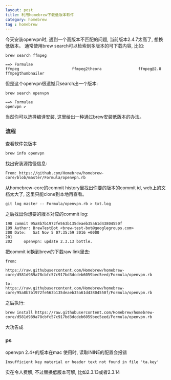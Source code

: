 ```yaml
---
layout: post
title: 利用homebrew下载低版本软件
category: homebrew
tag : homebrew
---
```



今天安装openvpn时, 遇到一个高版本不匹配的问题, 当前版本2.4.7太高了, 想换低版本。 通常使用brew search可以检索到多版本的可下载内容, 比如:

```
brew search ffmpeg 

==> Formulae
ffmpeg                       ffmpeg2theora                ffmpeg@2.8                   ffmpegthumbnailer

```

但是这个openvpn很遗憾只search出一个版本: 

```
brew search openvpn

==> Formulae
openvpn ✔

```

当然你可以选择编译安装, 这里给出一种通过brew安装低版本的办法。 

### 流程 


查看软件包版本 

```
brew info openvpn 

```

找出安装源路径信息: 

```
From: https://github.com/Homebrew/homebrew-core/blob/master/Formula/openvpn.rb
```

从homebrew-core的commit history里找出你要的版本的commit id, web上的文档太大了, 这里只能clone到本地再查看。 

```
git log master -- Formula/openvpn.rb > txt.log 

```

之后找出你想要的版本对应的commit log: 

```
198 commit 95a8b7b1972fe563b135deaeb35a61d43804550f
199 Author: BrewTestBot <brew-test-bot@googlegroups.com>
200 Date:   Sat Nov 5 07:35:59 2016 +0000
201 
202     openvpn: update 2.3.13 bottle.  

```

把commit id换到brew的下载raw link里去: 

```
from:

https://raw.githubusercontent.com/Homebrew/homebrew-core/d581d989a78cbfc57c917bd3dcdeb6059bec5eed/Formula/openvpn.rb

to: 
https://raw.githubusercontent.com/Homebrew/homebrew-core/95a8b7b1972fe563b135deaeb35a61d43804550f/Formula/openvpn.rb

```

之后执行: 

```
brew install https://raw.githubusercontent.com/Homebrew/homebrew-core/d581d989a78cbfc57c917bd3dcdeb6059bec5eed/Formula/openvpn.rb

```

大功告成


### ps 

openvpn 2.4+的版本在mac 使用时, 读取ININE的配置会报错 

```
Insufficient key material or header text not found in file 'ta.key'
```

实在令人费解, 不过替换低版本可解, 比如2.3.13或者2.3.14
